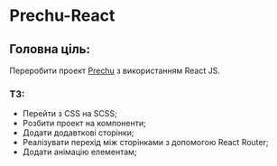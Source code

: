 # Prechu-React

## Головна ціль:

Переробити проект [Prechu](https://github.com/VladyslavKukharchuk/Prechu) з використанням React JS.

### ТЗ:

- Перейти з CSS на SCSS;
- Розбити проект на компоненти;
- Додати додавткові сторінки;
- Реалізувати перехід між сторінками з допомогою React Router;
- Додати анімацію елементам;

